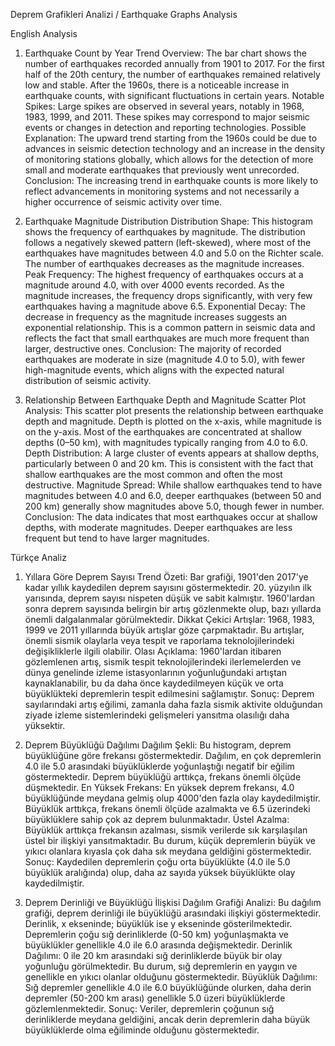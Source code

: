 Deprem Grafikleri Analizi / Earthquake Graphs Analysis
 
English Analysis
1. Earthquake Count by Year
Trend Overview: The bar chart shows the number of earthquakes recorded annually from 1901 to 2017. For the first half of the 20th century, the number of earthquakes remained relatively low and stable. After the 1960s, there is a noticeable increase in earthquake counts, with significant fluctuations in certain years.
Notable Spikes: Large spikes are observed in several years, notably in 1968, 1983, 1999, and 2011. These spikes may correspond to major seismic events or changes in detection and reporting technologies.
Possible Explanation: The upward trend starting from the 1960s could be due to advances in seismic detection technology and an increase in the density of monitoring stations globally, which allows for the detection of more small and moderate earthquakes that previously went unrecorded.
Conclusion: The increasing trend in earthquake counts is more likely to reflect advancements in monitoring systems and not necessarily a higher occurrence of seismic activity over time.
 
2. Earthquake Magnitude Distribution
Distribution Shape: This histogram shows the frequency of earthquakes by magnitude. The distribution follows a negatively skewed pattern (left-skewed), where most of the earthquakes have magnitudes between 4.0 and 5.0 on the Richter scale. The number of earthquakes decreases as the magnitude increases.
Peak Frequency: The highest frequency of earthquakes occurs at a magnitude around 4.0, with over 4000 events recorded. As the magnitude increases, the frequency drops significantly, with very few earthquakes having a magnitude above 6.5.
Exponential Decay: The decrease in frequency as the magnitude increases suggests an exponential relationship. This is a common pattern in seismic data and reflects the fact that small earthquakes are much more frequent than larger, destructive ones.
Conclusion: The majority of recorded earthquakes are moderate in size (magnitude 4.0 to 5.0), with fewer high-magnitude events, which aligns with the expected natural distribution of seismic activity.
 
3. Relationship Between Earthquake Depth and Magnitude
Scatter Plot Analysis: This scatter plot presents the relationship between earthquake depth and magnitude. Depth is plotted on the x-axis, while magnitude is on the y-axis. Most of the earthquakes are concentrated at shallow depths (0–50 km), with magnitudes typically ranging from 4.0 to 6.0.
Depth Distribution: A large cluster of events appears at shallow depths, particularly between 0 and 20 km. This is consistent with the fact that shallow earthquakes are the most common and often the most destructive.
Magnitude Spread: While shallow earthquakes tend to have magnitudes between 4.0 and 6.0, deeper earthquakes (between 50 and 200 km) generally show magnitudes above 5.0, though fewer in number.
Conclusion: The data indicates that most earthquakes occur at shallow depths, with moderate magnitudes. Deeper earthquakes are less frequent but tend to have larger magnitudes.
 
Türkçe Analiz
1. Yıllara Göre Deprem Sayısı
Trend Özeti: Bar grafiği, 1901'den 2017'ye kadar yıllık kaydedilen deprem sayısını göstermektedir. 20. yüzyılın ilk yarısında, deprem sayısı nispeten düşük ve sabit kalmıştır. 1960'lardan sonra deprem sayısında belirgin bir artış gözlenmekte olup, bazı yıllarda önemli dalgalanmalar görülmektedir.
Dikkat Çekici Artışlar: 1968, 1983, 1999 ve 2011 yıllarında büyük artışlar göze çarpmaktadır. Bu artışlar, önemli sismik olaylarla veya tespit ve raporlama teknolojilerindeki değişikliklerle ilgili olabilir.
Olası Açıklama: 1960'lardan itibaren gözlemlenen artış, sismik tespit teknolojilerindeki ilerlemelerden ve dünya genelinde izleme istasyonlarının yoğunluğundaki artıştan kaynaklanabilir, bu da daha önce kaydedilmeyen küçük ve orta büyüklükteki depremlerin tespit edilmesini sağlamıştır.
Sonuç: Deprem sayılarındaki artış eğilimi, zamanla daha fazla sismik aktivite olduğundan ziyade izleme sistemlerindeki gelişmeleri yansıtma olasılığı daha yüksektir.
 
2. Deprem Büyüklüğü Dağılımı
Dağılım Şekli: Bu histogram, deprem büyüklüğüne göre frekansı göstermektedir. Dağılım, en çok depremlerin 4.0 ile 5.0 arasındaki büyüklüklerde yoğunlaştığı negatif bir eğilim göstermektedir. Deprem büyüklüğü arttıkça, frekans önemli ölçüde düşmektedir.
En Yüksek Frekans: En yüksek deprem frekansı, 4.0 büyüklüğünde meydana gelmiş olup 4000'den fazla olay kaydedilmiştir. Büyüklük arttıkça, frekans önemli ölçüde azalmakta ve 6.5 üzerindeki büyüklüklere sahip çok az deprem bulunmaktadır.
Üstel Azalma: Büyüklük arttıkça frekansın azalması, sismik verilerde sık karşılaşılan üstel bir ilişkiyi yansıtmaktadır. Bu durum, küçük depremlerin büyük ve yıkıcı olanlara kıyasla çok daha sık meydana geldiğini göstermektedir.
Sonuç: Kaydedilen depremlerin çoğu orta büyüklükte (4.0 ile 5.0 büyüklük aralığında) olup, daha az sayıda yüksek büyüklükte olay kaydedilmiştir.
 
3. Deprem Derinliği ve Büyüklüğü İlişkisi
Dağılım Grafiği Analizi: Bu dağılım grafiği, deprem derinliği ile büyüklüğü arasındaki ilişkiyi göstermektedir. Derinlik, x ekseninde; büyüklük ise y ekseninde gösterilmektedir. Depremlerin çoğu sığ derinliklerde (0-50 km) yoğunlaşmakta ve büyüklükler genellikle 4.0 ile 6.0 arasında değişmektedir.
Derinlik Dağılımı: 0 ile 20 km arasındaki sığ derinliklerde büyük bir olay yoğunluğu görülmektedir. Bu durum, sığ depremlerin en yaygın ve genellikle en yıkıcı olanlar olduğunu göstermektedir.
Büyüklük Dağılımı: Sığ depremler genellikle 4.0 ile 6.0 büyüklüğünde olurken, daha derin depremler (50-200 km arası) genellikle 5.0 üzeri büyüklüklerde gözlemlenmektedir.
Sonuç: Veriler, depremlerin çoğunun sığ derinliklerde meydana geldiğini, ancak derin depremlerin daha büyük büyüklüklerde olma eğiliminde olduğunu göstermektedir.
 
